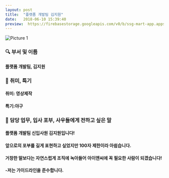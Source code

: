 ```yaml
---
layout: post
title:  "플랫폼 개발팀 김지원"
date:   2018-06-10 15:39:40
preview:  https://firebasestorage.googleapis.com/v0/b/ssg-mart-app.appspot.com/o/%EB%8F%99%EA%B8%B0%EC%82%AC%EC%A7%84%2F191910.jpg?alt=media&token=b8351c55-1985-47e5-a55b-d7259b0f04da
---
```


![Picture 1](https://firebasestorage.googleapis.com/v0/b/ssg-mart-app.appspot.com/o/%EC%85%80%EC%B9%B4%2F%EC%A7%80%EC%9B%90.jpg?alt=media&token=ce5fc7d2-a78e-4c72-a263-5c85399e550c)

### 🔍 **부서 및 이름**

  #### 플랫폼 개발팀, 김지원

### 🔔 **취미, 특기**

  #### 취미: 영상제작
    
  #### 특기:야구

### 🔔 **담당 업무, 입사 포부, 사우들에게 전하고 싶은 말**

  #### 플랫폼 개발팀 신입사원 김지원입니다!

  #### 앞으로의 포부를 길게 표현하고 싶었지만 100자 제한이라 아쉽습니다.

  #### 거창한 말보다는 자연스럽게 조직에 녹아들어 아이앤씨에 꼭 필요한 사람이 되겠습니다!

  #### -저는 가이드라인을 준수합니다.

